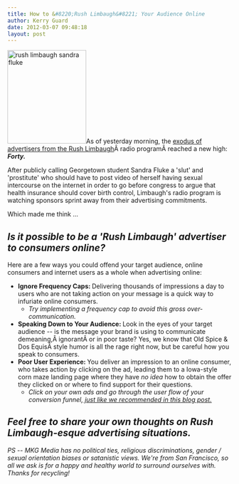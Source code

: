 ```yaml
---
title: How to &#8220;Rush Limbaugh&#8221; Your Audience Online
author: Kerry Guard
date: 2012-03-07 09:48:18
layout: post
---
```

<img class="alignleft  wp-image-765" title="rush-limbaugh" alt="rush limbaugh sandra fluke " src="http://mkgmediagroup.com/wp-content/uploads/2012/03/rush-limbaugh-253x300.jpg" width="177" height="210" />As of yesterday morning, the <a href="http://www.hollywoodreporter.com/news/rush-limbaugh-sponsor-exodus-sandra-fluke-station-loss-297057" target="_blank">exodus of advertisers from the Rush Limbaugh</a>Â radio programÂ reached a new high: <em><strong>Forty.</strong></em>

After publicly calling Georgetown student Sandra Fluke a 'slut' and 'prostitute' who should have to post video of herself having sexual intercourse on the internet in order to go before congress to argue that health insurance should cover birth control, Limbaugh's radio program is watching sponsors sprint away from their advertising commitments.

Which made me think ...
<h2><em>Is it possible to be a 'Rush Limbaugh' advertiser to consumers online?</em></h2>
Here are a few ways you could offend your target audience, online consumers and internet users as a whole when advertising online:
<ul>
	<li><strong>Ignore Frequency Caps: </strong>Delivering thousands of impressions a day to users who are not taking action on your message is a quick way to infuriate online consumers.
<ul>
	<li><em>Try implementing a frequency cap to avoid this gross over-communication.</em></li>
</ul>
</li>
	<li><strong>Speaking Down to Your Audience: </strong>Look in the eyes of your target audience -- is the message your brand is using to communicate demeaning,Â ignorantÂ or in poor taste? Yes, we know that Old Spice &amp; Dos EquisÂ style humor is all the rage right now, but be careful how you speak to consumers.</li>
	<li><strong>Poor User Experience: </strong>You deliver an impression to an online consumer, who takes action by clicking on the ad, leading them to a Iowa-style corn maze landing page where they have <em>no idea </em>how to obtain the offer they clicked on or where to find support for their questions.
<ul>
	<li><em>Click on your own ads and go through the user flow of your conversion funnel,<a href="http://mkgmediagroup.com/identifying-holes-in-your-sales-funnel" target="_blank"> just like we recommended in this blog post.</a></em></li>
</ul>
</li>
</ul>
<h2><em>Feel free to share your own thoughts on Rush Limbaugh-esque advertising situations.</em></h2>
<em>PS -- MKG Media has no political ties, religious discriminations, gender / sexual orientation biases or satanistic views. We're from San Francisco, so all we ask is for a happy and healthy world to surround ourselves with. Thanks for recycling!</em>
